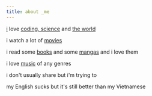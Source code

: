 ```yaml
---
title: about _me
---
```


[i](/tags/on/self) love [coding, science](tags/on/science) and [the world](tags/on)

i watch a lot of [movies](tags/on/movie)

i read some [books](tags/on/book) and some [mangas](tags/on/manga) and i love them

i love [music](tags/on/music) of any genres

i don't usually share but i'm trying to

my English sucks but it's still better than my Vietnamese
